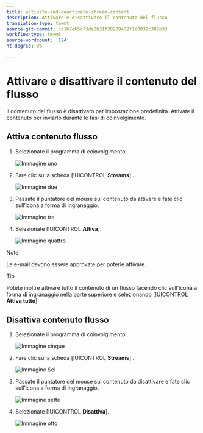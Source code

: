 ```yaml
---
title: activate-and-deactivate-stream-content
description: Attivare e disattivare il contenuto del flusso
translation-type: tm+mt
source-git-commit: cd1b7e65c73de0b31f20289402f1c0832c382b33
workflow-type: tm+mt
source-wordcount: '124'
ht-degree: 0%

---
```



# Attivare e disattivare il contenuto del flusso

Il contenuto del flusso è disattivato per impostazione predefinita. Attivate il contenuto per inviarlo durante le fasi di coinvolgimento.

## Attiva contenuto flusso

1. Selezionate il programma di coinvolgimento.

   ![Immagine uno](/help/sky/assets/engagement-programs/activate-and-deactivate-stream-content/activate-and-deactivate-stream-content-1.png)

1. Fare clic sulla scheda [!UICONTROL **Streams**] .

   ![Immagine due](/help/sky/assets/engagement-programs/activate-and-deactivate-stream-content/activate-and-deactivate-stream-content-2.png)

1. Passate il puntatore del mouse sul contenuto da attivare e fate clic sull’icona a forma di ingranaggio.

   ![Immagine tre](/help/sky/assets/engagement-programs/activate-and-deactivate-stream-content/activate-and-deactivate-stream-content-3.png)

1. Selezionate [!UICONTROL **Attiva**].

   ![Immagine quattro](/help/sky/assets/engagement-programs/activate-and-deactivate-stream-content/activate-and-deactivate-stream-content-4.png)

>[!NOTE]
>
>Le e-mail devono essere approvate per poterle attivare.

>[!TIP]
>
>Potete inoltre attivare tutto il contenuto di un flusso facendo clic sull&#39;icona a forma di ingranaggio nella parte superiore e selezionando [!UICONTROL **Attiva tutto**].

## Disattiva contenuto flusso

1. Selezionate il programma di coinvolgimento.

   ![Immagine cinque](/help/sky/assets/engagement-programs/activate-and-deactivate-stream-content/activate-and-deactivate-stream-content-5.png)

1. Fare clic sulla scheda [!UICONTROL **Streams**] .

   ![Immagine Sei](/help/sky/assets/engagement-programs/activate-and-deactivate-stream-content/activate-and-deactivate-stream-content-6.png)

1. Passate il puntatore del mouse sul contenuto da disattivare e fate clic sull’icona a forma di ingranaggio.

   ![Immagine sette](/help/sky/assets/engagement-programs/activate-and-deactivate-stream-content/activate-and-deactivate-stream-content-7.png)

1. Selezionate [!UICONTROL **Disattiva**].

   ![Immagine otto](/help/sky/assets/engagement-programs/activate-and-deactivate-stream-content/activate-and-deactivate-stream-content-8.png)
